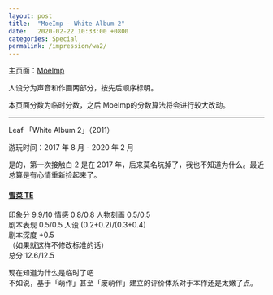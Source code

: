 ```yaml
---
layout: post
title:  "MoeImp - White Album 2"
date:   2020-02-22 10:33:00 +0800
categories: Special
permalink: /impression/wa2/
---
```


主页面：[MoeImp](http://yoro.xyz/impression)

人设分为声音和作画两部分，按先后顺序标明。

本页面分数为临时分数，之后 MoeImp的分数算法将会进行较大改动。

---

Leaf 「White Album 2」（2011）

游玩时间：2017 年 8 月 - 2020 年 2 月

是的，第一次接触白 2 是在 2017 年，后来莫名坑掉了，我也不知道为什么。最近总算是有心情重新捡起来了。

#### [雪菜 TE](http://yoro.xyz/kawaiigirls/2020/02/22/wa2-setsuna-moetalk.html)

印象分 9.9/10 情感 0.8/0.8 人物刻画 0.5/0.5<br />
剧本表现 0.5/0.5 人设 (0.2+0.2)/(0.3+0.4)<br />
剧本深度 +0.5<br />
（如果就这样不修改标准的话）<br />
总分 12.6/12.5

现在知道为什么是临时了吧<br />
不如说，基于「萌作」甚至「废萌作」建立的评价体系对于本作还是太嫩了点。